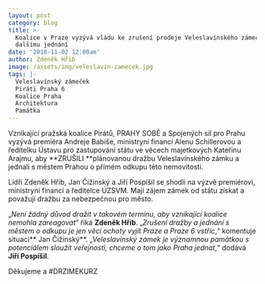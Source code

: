 ```yaml
---
layout: post
category: blog
title: >-
  Koalice v Praze vyzývá vládu ke zrušení prodeje Veleslavínského zámečku a
  dalšímu jednání
date: '2018-11-02 12:00am'
author: Zdeněk Hřib
image: /assets/img/veleslavin-zamecek.jpg
tags: |-
  Veleslavínský zámeček
  Piráti Praha 6
  Koalice Praha
  Architektura
  Památka
---
```

Vznikající pražská koalice Pirátů, PRAHY SOBĚ a Spojených sil pro Prahu vyzývá premiéra Andreje Babiše, ministryni financí Alenu Schillerovou a ředitelku Ústavu pro zastupování státu ve věcech majetkových Kateřinu Arajmu, aby **ZRUŠILI **plánovanou dražbu Veleslavínského zámku a jednali s městem Prahou o přímém odkupu této nemovitosti.

Lídři Zdeněk Hřib, Jan Čižinský a Jiří Pospíšil se shodli na výzvě premiérovi, ministryni financí a ředitelce ÚZSVM. Mají zájem zámek od státu získat a považují dražbu za nebezpečnou pro město.

„_Není žádný důvod dražit v takovém termínu, aby vznikající koalice nemohla zareagovat_“ říká **Zdeněk Hřib**. „_Zrušení dražby a jednání s městem o odkupu je jen věcí ochoty vyjít Praze a Praze 6 vstříc_,“ komentuje situaci** Jan Čižinský**. „_Veleslavínský zámek je významnou památkou s potenciálem sloužit veřejnosti, chceme o tom jako Praha jednat_,“ dodává **Jiří Pospíšil**.

Děkujeme a #DRZIMEKURZ
